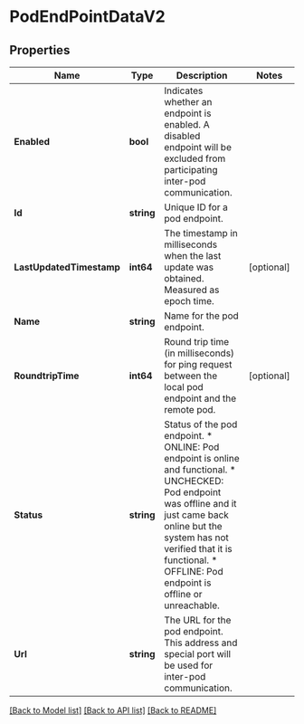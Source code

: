 # PodEndPointDataV2

## Properties

Name | Type | Description | Notes
------------ | ------------- | ------------- | -------------
**Enabled** | **bool** | Indicates whether an endpoint is enabled. A disabled endpoint will be excluded from participating inter-pod communication. | 
**Id** | **string** | Unique ID for a pod endpoint. | 
**LastUpdatedTimestamp** | **int64** | The timestamp in milliseconds when the last update was obtained. Measured as epoch time. | [optional] 
**Name** | **string** | Name for the pod endpoint. | 
**RoundtripTime** | **int64** | Round trip time (in milliseconds) for ping request between the local pod endpoint and the remote pod. | [optional] 
**Status** | **string** | Status of the pod endpoint. * ONLINE: Pod endpoint is online and functional. * UNCHECKED: Pod endpoint was offline and it just came back online but the system has not verified that it is functional. * OFFLINE: Pod endpoint is offline or unreachable. | 
**Url** | **string** | The URL for the pod endpoint. This address and special port will be used for inter-pod communication. | 

[[Back to Model list]](../README.md#documentation-for-models) [[Back to API list]](../README.md#documentation-for-api-endpoints) [[Back to README]](../README.md)


